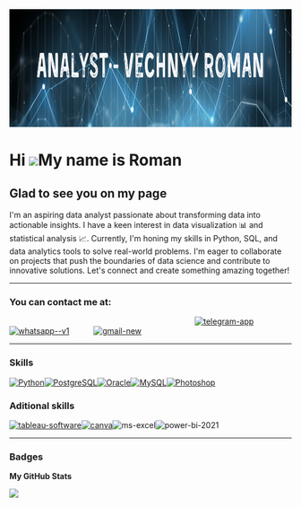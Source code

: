 <img width="1500" height="210" src="An.svg" alt="header"/>

Hi ![](https://user-images.githubusercontent.com/18350557/176309783-0785949b-9127-417c-8b55-ab5a4333674e.gif)My name is Roman
=============================================================================================================================

Glad to see you on my page
--------------------------

I'm an aspiring data analyst passionate about transforming data into actionable insights. I have a keen interest in data visualization 📊 and statistical analysis 📈. Currently, I'm honing my skills in Python, SQL, and data analytics tools to solve real-world problems. I'm eager to collaborate on projects that push the boundaries of data science and contribute to innovative solutions. Let's connect and create something amazing together!
___________________________________________________
### You can contact me at:
&nbsp;&nbsp;&nbsp;&nbsp;&nbsp;&nbsp;&nbsp;&nbsp;&nbsp;&nbsp;&nbsp;&nbsp;&nbsp;&nbsp;&nbsp;&nbsp;&nbsp;&nbsp;&nbsp;&nbsp;&nbsp;&nbsp;&nbsp;&nbsp;&nbsp;&nbsp;&nbsp;&nbsp;&nbsp;&nbsp;&nbsp;&nbsp;&nbsp;&nbsp;&nbsp;&nbsp;&nbsp;&nbsp;&nbsp;&nbsp;&nbsp;&nbsp;&nbsp;&nbsp;&nbsp;&nbsp;&nbsp;&nbsp;&nbsp;&nbsp;&nbsp;&nbsp;&nbsp;&nbsp;&nbsp;&nbsp;&nbsp;&nbsp;&nbsp;&nbsp;&nbsp;&nbsp;&nbsp;&nbsp;&nbsp;&nbsp;&nbsp;&nbsp;&nbsp;&nbsp;&nbsp;&nbsp;&nbsp;&nbsp;&nbsp;&nbsp;&nbsp;&nbsp;&nbsp;&nbsp;&nbsp;&nbsp;&nbsp;&nbsp;[<img width="40" height="40" src="https://img.icons8.com/fluency/40/telegram-app.png" alt="telegram-app"/>](https://t.me/romanyol) &nbsp;&nbsp;&nbsp;&nbsp;&nbsp;&nbsp;&nbsp;&nbsp;&nbsp;&nbsp;&nbsp;&nbsp;&nbsp;&nbsp;
[<img width="40" height="40" src="https://img.icons8.com/color/48/whatsapp--v1.png" alt="whatsapp--v1"/>](https://wa.me/+79276956909)&nbsp;&nbsp;&nbsp;&nbsp;&nbsp;&nbsp;&nbsp;&nbsp;&nbsp;&nbsp;
[<img width="40" height="40" src="https://img.icons8.com/color/40/gmail-new.png" alt="gmail-new">](mailto:romavechnyj43@gmail.com)  

___________________________________________________
### Skills


<p align="left">
<a href="https://www.python.org/" target="_blank" rel="noreferrer"><img src="https://raw.githubusercontent.com/danielcranney/readme-generator/main/public/icons/skills/python-colored.svg" width="36" height="36" alt="Python" /></a><a href="https://www.postgresql.org/" target="_blank" rel="noreferrer"><img src="https://raw.githubusercontent.com/danielcranney/readme-generator/main/public/icons/skills/postgresql-colored.svg" width="36" height="36" alt="PostgreSQL" /></a><a href="https://www.oracle.com/uk/index.html" target="_blank" rel="noreferrer"><img src="https://raw.githubusercontent.com/danielcranney/readme-generator/main/public/icons/skills/oracle-colored.svg" width="36" height="36" alt="Oracle" /></a><a href="https://www.mysql.com/" target="_blank" rel="noreferrer"><img src="https://raw.githubusercontent.com/danielcranney/readme-generator/main/public/icons/skills/mysql-colored.svg" width="36" height="36" alt="MySQL" /></a><a href="https://www.adobe.com/uk/products/photoshop.html" target="_blank" rel="noreferrer"><img src="https://raw.githubusercontent.com/danielcranney/readme-generator/main/public/icons/skills/photoshop-colored.svg" width="36" height="36" alt="Photoshop" /></a>
</p>


### Aditional skills
<a href="https://www.tableau.com/en-en" target="_blank" rel="noreferrer"><img width="48" height="48" src="https://img.icons8.com/color/48/tableau-software.png" alt="tableau-software"/></a><a href="https://www.canva.com/" target="_blank" rel="noreferrer"><img width="48" height="48" src="https://img.icons8.com/fluency/48/canva.png" alt="canva"/></a><img width="48" height="48" src="https://img.icons8.com/fluency/48/ms-excel.png" alt="ms-excel"/><img width="48" height="48" src="https://img.icons8.com/color/48/power-bi-2021.png" alt="power-bi-2021"/>

___________________________________________________
### Badges

<b>My GitHub Stats</b>

<a href="http://www.github.com/bonyboom"><img src="https://github-readme-streak-stats.herokuapp.com/?user=bonyboom&stroke=ffffff&background=1c1917&ring=0891b2&fire=0891b2&currStreakNum=ffffff&currStreakLabel=0891b2&sideNums=ffffff&sideLabels=ffffff&dates=ffffff&hide_border=true" /></a>
